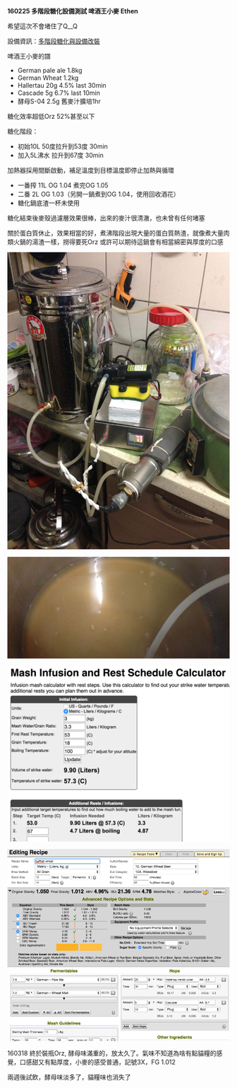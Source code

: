 **160225 多階段糖化設備測試 啤酒王小麥 Ethen**

希望這次不會堵住了Q__Q

設備資訊：[多階段糖化與設備改裝](多階段糖化與設備改裝.md)

啤酒王小麥的譜

*   German pale ale 1.8kg
*   German Wheat 1.2kg
*   Hallertau 20g 4.5% last 30min
*   Cascade 5g 6.7% last 10min
*   酵母S-04 2.5g 舊麥汁擴培1hr

糖化效率超低Orz 52%甚至以下

糖化階段：

*   初始10L 50度拉升到53度 30min
*   加入5L沸水 拉升到67度 30min

加熱器採用間斷啟動，補足溫度到目標溫度即停止加熱與循環

*   一番搾 11L OG 1.04 煮完OG 1.05
*   二番 2L OG 1.03（另開一鍋煮到OG 1.04，使用回收酒花）
*   糖化鍋底渣一杯未使用

糖化結束後麥殼過濾層效果很棒，出來的麥汁很清澈，也未曾有任何堵塞

關於蛋白質休止，效果相當的好，煮沸階段出現大量的蛋白質熱渣，就像煮大量肉類火鍋的湯渣一樣，撈得要死Orz 或許可以期待這鍋會有相當綿密與厚度的口感

![](../img/test14.jpg)

![](../img/test15.jpg)

![](../img/test16.png)

![](../img/test17.png)

160318 終於裝瓶Orz, 酵母味滿重的，放太久了。氣味不知道為啥有點貓糧的感覺，口感甜又有點厚度，小麥的感受普通，記號3X，FG 1.012

兩週後試飲，酵母味淡多了，貓糧味也消失了


